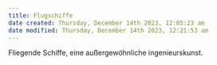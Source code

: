 ```yaml
---
title: Flugschiffe
date created: Thursday, December 14th 2023, 12:05:23 am
date modified: Thursday, December 14th 2023, 12:21:53 am
---
```


Fliegende Schiffe, eine außergewöhnliche ingenieurskunst. 
